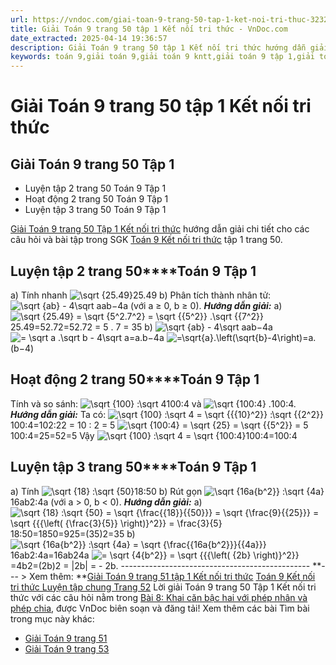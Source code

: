```yaml
---
url: https://vndoc.com/giai-toan-9-trang-50-tap-1-ket-noi-tri-thuc-323297
title: Giải Toán 9 trang 50 tập 1 Kết nối tri thức - VnDoc.com
date_extracted: 2025-04-14 19:36:57
description: Giải Toán 9 trang 50 tập 1 Kết nối tri thức hướng dẫn giải chi tiết các câu hỏi và bài tập trong SGK Toán 9 Kết nối tri thức tập 1.
keywords: toán 9,giải toán 9,giải toán 9 kntt,giải toán 9 tập 1,giải toán 9 kết nối tri thức,toán 9 kết nối tri thức tập 1,Toán 9 Kết nối tri thức Bài 8,giải Toán 9 Kết nối tri thức Bài 8,Bài 8 Khai căn bậc hai với phép nhân và phép chia,toán 9 kết nối tri thức tập 1 trang 49,toán 9 kết nối tri thức tập 1 trang 50,toán 9 kết nối tri thức tập 1 trang 51,Khai căn bậc hai với phép nhân và phép chia,toán 9 trang 50,giải toán 9 trang 50,toán 9 trang 50 kết nối,giải toán 9 trang 50 kết nối
---
```


# Giải Toán 9 trang 50 tập 1 Kết nối tri thức
## Giải Toán 9 trang 50 Tập 1
  * Luyện tập 2 trang 50 Toán 9 Tập 1
  * Hoạt động 2 trang 50 Toán 9 Tập 1
  * Luyện tập 3 trang 50 Toán 9 Tập 1

[Giải Toán 9 trang 50 Tập 1 Kết nối tri thức](<https://vndoc.com/giai-toan-9-trang-50-tap-1-ket-noi-tri-thuc-323297>) hướng dẫn giải chi tiết cho các câu hỏi và bài tập trong SGK [Toán 9 Kết nối tri thức](<https://vndoc.com/toan-9-ket-noi-tri-thuc>) tập 1 trang 50.
## **Luyện tập 2 trang 50****Toán 9 Tập 1**
a\) Tính nhanh ![\\sqrt {25.49}](https://i.vdoc.vn/data/image/blank.png)25.49
b\) Phân tích thành nhân tử: ![\\sqrt {ab} - 4\\sqrt a](https://i.vdoc.vn/data/image/blank.png)ab−4a \(với a ≥ 0, b ≥ 0\).
_**Hướng dẫn giải:**_
a\) ![\\sqrt {25.49} = \\sqrt {5^2.7^2}   = \\sqrt {{5^2}} .\\sqrt {{7^2}}](https://i.vdoc.vn/data/image/blank.png)25.49=52.72=52.72 = 5 . 7 = 35
b\) ![\\sqrt {ab} - 4\\sqrt a](https://i.vdoc.vn/data/image/blank.png)ab−4a
![= \\sqrt a .\\sqrt b - 4\\sqrt a](https://i.vdoc.vn/data/image/blank.png)=a.b−4a
![=\\sqrt{a}.\\left\(\\sqrt{b}-4\\right\)](https://i.vdoc.vn/data/image/blank.png)=a.\(b−4\)
## **Hoạt động 2 trang 50****Toán 9 Tập 1**
Tính và so sánh: ![\\sqrt {100} :\\sqrt 4](https://i.vdoc.vn/data/image/blank.png)100:4 và ![\\sqrt {100:4} .](https://i.vdoc.vn/data/image/blank.png)100:4.
_**Hướng dẫn giải:**_
Ta có: ![\\sqrt {100} :\\sqrt 4  = \\sqrt {{{10}^2}} :\\sqrt {{2^2}}](https://i.vdoc.vn/data/image/blank.png)100:4=102:22 = 10 : 2 = 5
![\\sqrt {100:4}  = \\sqrt {25}  = \\sqrt {{5^2}}  = 5](https://i.vdoc.vn/data/image/blank.png)100:4=25=52=5
Vậy ![\\sqrt {100} :\\sqrt 4  = \\sqrt {100:4}](https://i.vdoc.vn/data/image/blank.png)100:4=100:4
## **Luyện tập 3 trang 50****Toán 9 Tập 1**
a\) Tính ![\\sqrt {18} :\\sqrt {50}](https://i.vdoc.vn/data/image/blank.png)18:50
b\) Rút gọn ![\\sqrt {16a{b^2}} :\\sqrt {4a}](https://i.vdoc.vn/data/image/blank.png)16ab2:4a \(với a > 0, b < 0\).
_**Hướng dẫn giải:**_
a\) ![\\sqrt {18} :\\sqrt {50}  = \\sqrt {\\frac{{18}}{{50}}}  = \\sqrt {\\frac{9}{{25}}}  = \\sqrt {{{\\left\( {\\frac{3}{5}} \\right\)}^2}}  = \\frac{3}{5}](https://i.vdoc.vn/data/image/blank.png)18:50=1850=925=\(35\)2=35
b\) ![\\sqrt {16a{b^2}} :\\sqrt {4a}  = \\sqrt {\\frac{{16a{b^2}}}{{4a}}}](https://i.vdoc.vn/data/image/blank.png)16ab2:4a=16ab24a
![= \\sqrt {4{b^2}}  = \\sqrt {{{\\left\( {2b} \\right\)}^2}}](https://i.vdoc.vn/data/image/blank.png)=4b2=\(2b\)2
= |2b| = - 2b.
\-----------------------------------------------
**\--- > Xem thêm: **[Giải Toán 9 trang 51 tập 1 Kết nối tri thức](<https://vndoc.com/giai-toan-9-trang-51-tap-1-ket-noi-tri-thuc-323310>)
[Toán 9 Kết nối tri thức Luyện tập chung Trang 52](<https://vndoc.com/toan-9-ket-noi-tri-thuc-luyen-tap-chung-trang-52-320522>)
Lời giải Toán 9 trang 50 Tập 1 Kết nối tri thức với các câu hỏi nằm trong [Bài 8: Khai căn bậc hai với phép nhân và phép chia](<https://vndoc.com/toan-9-ket-noi-tri-thuc-bai-8-khai-can-bac-hai-voi-phep-nhan-va-phep-chia-320513>), được VnDoc biên soạn và đăng tải\!
Xem thêm các bài Tìm bài trong mục này khác:
  * [Giải Toán 9 trang 51](</giai-toan-9-trang-51-tap-1-ket-noi-tri-thuc-323310>)
  * [Giải Toán 9 trang 53](</giai-toan-9-trang-53-tap-1-ket-noi-tri-thuc-323317>)

